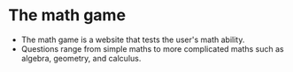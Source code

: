 # The math game
* The math game is a website that tests the user's math ability. 
* Questions range from simple maths to more complicated maths such as algebra, geometry, and calculus.
